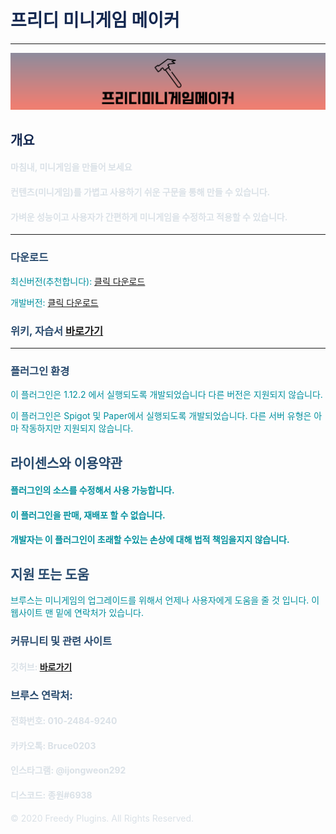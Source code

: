 # <font color='#142850'>프리디 미니게임 메이커</font>

***

![image](FreedyMinigameMaker.png)


## <font color='#142850'>개요</font>

#### <font color='#dae1e7'>마침내, 미니게임을 만들어 보세요</font>

#### <font color='#dae1e7'>컨텐츠(미니게임)를 가볍고 사용하기 쉬운 구문을 통해 만들 수 있습니다.</font>

#### <font color='#dae1e7'>가벼운 성능이고 사용자가 간편하게 미니게임을 수정하고 적용할 수 있습니다.</font>

***

### <font color='#27496d'>다운로드</font>
<font color='#00909e'>최신버전(추천합니다):</font> [클릭 다운로드](https://github.com/FreedyPlugins/FreedyMinigameMaker/releases/latest/download/FreedyMinigameMaker.jar)

<font color='#00909e'>개발버전:</font> [클릭 다운로드](https://github.com/FreedyPlugins/FreedyMinigameMaker/raw/master/FreedyMinigameMaker.jar)

### <font color='#27496d'>위키, 자습서</font> [바로가기](./FreedyMinigameMakerWiki)

***

### <font color='#27496d'>플러그인 환경</font>

<font color='#00909e'>이 플러그인은 1.12.2 에서 실행되도록 개발되었습니다 다른 버전은 지원되지 않습니다.</font>  

<font color='#00909e'>이 플러그인은 Spigot 및 Paper에서 실행되도록 개발되었습니다. 다른 서버 유형은 아마 작동하지만 지원되지 않습니다.</font>  


## <font color='#27496d'>라이센스와 이용약관</font>

#### <font color='#00909e'>플러그인의 소스를 수정해서 사용 가능합니다.</font>

#### <font color='#00909e'>이 플러그인을 판매, 재배포 할 수 없습니다.</font>

#### <font color='#00909e'>개발자는 이 플러그인이 초래할 수있는 손상에 대해 법적 책임을지지 않습니다.</font>


## <font color='#27496d'>지원 또는 도움</font>
<font color='#00909e'>브루스는 미니게임의 업그레이드를 위해서 언제나 사용자에게 도움을 줄 것 입니다. 이 웹사이트 맨 밑에 연락처가 있습니다.</font>


### <font color='#27496d'>커뮤니티 및 관련 사이트</font>

#### <font color='#dae1e7'>깃허브: </font> [바로가기](https://github.com/FreedyPlugins)


### <font color='#27496d'>브루스 연락처:</font>  

#### <font color='#dae1e7'>전화번호: 010-2484-9240</font>  
#### <font color='#dae1e7'>카카오톡: Bruce0203</font>  
#### <font color='#dae1e7'>인스타그램: @ijongweon292</font>  
#### <font color='#dae1e7'>디스코드: 종원#6938</font>  


<font color='#dae1e7'>© 2020 Freedy Plugins. All Rights Reserved.</font>

